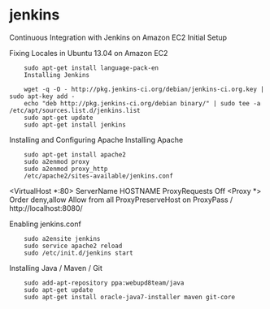 # jenkins
Continuous Integration with Jenkins on Amazon EC2
Initial Setup

Fixing Locales in Ubuntu 13.04 on Amazon EC2

        sudo apt-get install language-pack-en
        Installing Jenkins

        wget -q -O - http://pkg.jenkins-ci.org/debian/jenkins-ci.org.key | sudo apt-key add -
        echo "deb http://pkg.jenkins-ci.org/debian binary/" | sudo tee -a /etc/apt/sources.list.d/jenkins.list
        sudo apt-get update
        sudo apt-get install jenkins
Installing and Configuring Apache
Installing Apache

        sudo apt-get install apache2
        sudo a2enmod proxy
        sudo a2enmod proxy_http
        /etc/apache2/sites-available/jenkins.conf

<VirtualHost *:80>
    ServerName HOSTNAME
    ProxyRequests Off
    <Proxy *>
        Order deny,allow
        Allow from all
    </Proxy>
    ProxyPreserveHost on
    ProxyPass / http://localhost:8080/
</VirtualHost>

Enabling jenkins.conf

        sudo a2ensite jenkins
        sudo service apache2 reload
        sudo /etc/init.d/jenkins start

Installing Java / Maven / Git

        sudo add-apt-repository ppa:webupd8team/java
        sudo apt-get update
        sudo apt-get install oracle-java7-installer maven git-core
